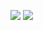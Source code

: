 ![](https://i.loli.net/2020/09/14/deK1YcU3IDrBQVu.png)
![](https://i.loli.net/2020/09/14/fXZbOTDKWg7EQxs.png)